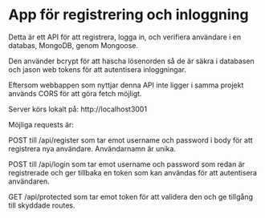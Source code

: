 # App för registrering och inloggning

Detta är ett API för att registrera, logga in, och verifiera användare i en databas, MongoDB, genom Mongoose.

Den använder bcrypt för att hascha lösenorden så de är säkra i databasen 
och jason web tokens för att autentisera inloggningar.

Eftersom webbappen som nyttjar denna API inte ligger i samma projekt används CORS för att göra fetch möjligt.

Server körs lokalt på: http://localhost3001

Möjliga requests är: 

POST till /api/register som tar emot username och password i body för att registrera nya användare. Användarnamn är unika.

POST till /api/login som tar emot username och password som redan är registrerade och ger tillbaka en token som kan användas för att autentisera användaren.

GET /api/protected som tar emot token för att validera den och ge tillgång till skyddade routes.
